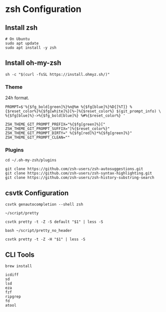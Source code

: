 # zsh Configuration

## Install zsh

```shell
# On Ubuntu
sudo apt update
sudo apt install -y zsh
```

## Install oh-my-zsh

```shell
sh -c "$(curl -fsSL https://install.ohmyz.sh/)"
```

### Theme
24h format.
```shell
PROMPT=$'%{$fg_bold[green]%}%n@%m %{$fg[blue]%}%D{[%T]} %{$reset_color%}%{$fg[white]%}[%~]%{$reset_color%} $(git_prompt_info) \
%{$fg[blue]%}->%{$fg_bold[blue]%} %#%{$reset_color%} '

ZSH_THEME_GIT_PROMPT_PREFIX="%{$fg[green]%}["
ZSH_THEME_GIT_PROMPT_SUFFIX="]%{$reset_color%}"
ZSH_THEME_GIT_PROMPT_DIRTY=" %{$fg[red]%}*%{$fg[green]%}"
ZSH_THEME_GIT_PROMPT_CLEAN=""
```

### Plugins

```shell
cd ~/.oh-my-zsh/plugins

git clone https://github.com/zsh-users/zsh-autosuggestions.git
git clone https://github.com/zsh-users/zsh-syntax-highlighting.git
git clone https://github.com/zsh-users/zsh-history-substring-search
```

## csvtk Configuration

```shell
csvtk genautocompletion --shell zsh
```

`~/script/pretty`
```shell
csvtk pretty -t -Z -S default "$1" | less -S
```
`bash ~/script/pretty_no_header`
```shell
csvtk pretty -t -Z -H "$1" | less -S
```

## CLI Tools

```shell
brew install 

icdiff
sd
lsd
eza
fzf
ripgrep
fd
atool

```

